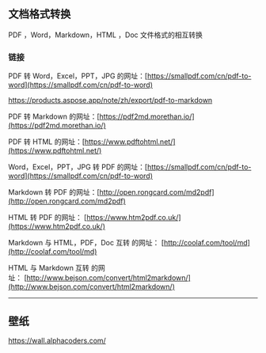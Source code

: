 

## 文档格式转换
  PDF ，Word，Markdown，HTML ，Doc 文件格式的相互转换
 
### 链接

PDF 转 Word，Excel，PPT，JPG 的网址：[https://smallpdf.com/cn/pdf-to-word](https://smallpdf.com/cn/pdf-to-word)

https://products.aspose.app/note/zh/export/pdf-to-markdown

PDF 转 Markdown 的网址：[https://pdf2md.morethan.io/](https://pdf2md.morethan.io/)

PDF 转 HTML 的网址：[https://www.pdftohtml.net/](https://www.pdftohtml.net/)

Word，Excel，PPT，JPG 转 PDF 的网址：[https://smallpdf.com/cn/pdf-to-word](https://smallpdf.com/cn/pdf-to-word)

Markdown 转 PDF 的网址：[http://open.rongcard.com/md2pdf](http://open.rongcard.com/md2pdf)

HTML 转 PDF 的网址： [https://www.htm2pdf.co.uk/](https://www.htm2pdf.co.uk/)

Markdown 与 HTML，PDF，Doc 互转 的网址： [http://coolaf.com/tool/md](http://coolaf.com/tool/md)

HTML 与 Markdown 互转 的网址： [http://www.bejson.com/convert/html2markdown/](http://www.bejson.com/convert/html2markdown/)

---

## 壁纸

https://wall.alphacoders.com/